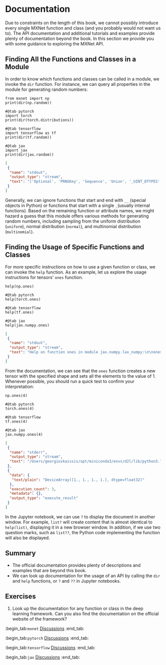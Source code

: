 # Documentation

Due to constraints on the length of this book, we cannot possibly introduce every single MXNet function and class (and you probably would not want us to). The API documentation and additional tutorials and examples provide plenty of documentation beyond the book. In this section we provide you with some guidance to exploring the MXNet API.

## Finding All the Functions and Classes in a Module

In order to know which functions and classes can be called in a module, we
invoke the `dir` function. For instance, we can query all properties in the
module for generating random numbers:

```{.python .input}
from mxnet import np
print(dir(np.random))
```

```{.python .input}
#@tab pytorch
import torch
print(dir(torch.distributions))
```

```{.python .input}
#@tab tensorflow
import tensorflow as tf
print(dir(tf.random))
```

```{.python .input}
#@tab jax
import jax
print(dir(jax.random))
```

```{.json .output n=1}
[
 {
  "name": "stdout",
  "output_type": "stream",
  "text": "['Optional', 'PRNGKey', 'Sequence', 'Union', '_UINT_DTYPES', '__builtins__', '__cached__', '__doc__', '__file__', '__loader__', '__name__', '__package__', '__spec__', '_bernoulli', '_beta', '_bit_stats', '_bivariate_coef', '_cauchy', '_check_shape', '_constant_like', '_dirichlet', '_exponential', '_fold_in', '_gamma', '_gamma_batching_rule', '_gamma_grad', '_gamma_grad_one', '_gamma_impl', '_gamma_one', '_gumbel', '_is_prng_key', '_laplace', '_logistic', '_make_rotate_left', '_multivariate_normal', '_normal', '_pareto', '_poisson', '_poisson_knuth', '_poisson_rejection', '_randint', '_random_bits', '_shuffle', '_split', '_t', '_threefry2x32_abstract_eval', '_threefry2x32_gpu_translation_rule', '_threefry2x32_lowering', '_truncated_normal', '_uniform', 'abstract_arrays', 'ad', 'apply_round', 'asarray', 'batching', 'bernoulli', 'beta', 'categorical', 'cauchy', 'cholesky', 'core', 'cuda_prng', 'dirichlet', 'dtypes', 'exponential', 'fold_in', 'gamma', 'gumbel', 'jit', 'jnp', 'laplace', 'lax', 'logistic', 'multivariate_normal', 'normal', 'np', 'pareto', 'partial', 'permutation', 'poisson', 'prod', 'randint', 'random_gamma_p', 'rolled_loop_step', 'rotate_left', 'rotate_list', 'shuffle', 'split', 't', 'threefry2x32_p', 'threefry_2x32', 'truncated_normal', 'uniform', 'vmap', 'warnings', 'xla', 'xla_bridge', 'xla_client']\n"
 }
]
```

Generally, we can ignore functions that start and end with `__` (special objects in Python) or functions that start with a single `_`(usually internal functions). Based on the remaining function or attribute names, we might hazard a guess that this module offers various methods for generating random numbers, including sampling from the uniform distribution (`uniform`), normal distribution (`normal`), and multinomial distribution  (`multinomial`).

## Finding the Usage of Specific Functions and Classes

For more specific instructions on how to use a given function or class, we can invoke the  `help` function. As an example, let us explore the usage instructions for tensors' `ones` function.

```{.python .input}
help(np.ones)
```

```{.python .input}
#@tab pytorch
help(torch.ones)
```

```{.python .input}
#@tab tensorflow
help(tf.ones)
```

```{.python .input}
#@tab jax
help(jax.numpy.ones)
```

```{.json .output n=2}
[
 {
  "name": "stdout",
  "output_type": "stream",
  "text": "Help on function ones in module jax.numpy.lax_numpy:\n\nones(shape, dtype=None)\n    Return a new array of given shape and type, filled with ones.\n    \n    LAX-backend implementation of :func:`ones`.\n    Original docstring below.\n    \n    Parameters\n    ----------\n    shape : int or sequence of ints\n        Shape of the new array, e.g., ``(2, 3)`` or ``2``.\n    dtype : data-type, optional\n        The desired data-type for the array, e.g., `numpy.int8`.  Default is\n        `numpy.float64`.\n    \n    Returns\n    -------\n    out : ndarray\n        Array of ones with the given shape, dtype, and order.\n    \n    See Also\n    --------\n    ones_like : Return an array of ones with shape and type of input.\n    empty : Return a new uninitialized array.\n    zeros : Return a new array setting values to zero.\n    full : Return a new array of given shape filled with value.\n    \n    \n    Examples\n    --------\n    >>> np.ones(5)\n    array([1., 1., 1., 1., 1.])\n    \n    >>> np.ones((5,), dtype=int)\n    array([1, 1, 1, 1, 1])\n    \n    >>> np.ones((2, 1))\n    array([[1.],\n           [1.]])\n    \n    >>> s = (2,2)\n    >>> np.ones(s)\n    array([[1.,  1.],\n           [1.,  1.]])\n\n"
 }
]
```

From the documentation, we can see that the `ones` function creates a new tensor with the specified shape and sets all the elements to the value of 1. Whenever possible, you should run a quick test to confirm your interpretation:

```{.python .input}
np.ones(4)
```

```{.python .input}
#@tab pytorch
torch.ones(4)
```

```{.python .input}
#@tab tensorflow
tf.ones(4)
```

```{.python .input}
#@tab jax
jax.numpy.ones(4)
```

```{.json .output n=3}
[
 {
  "name": "stderr",
  "output_type": "stream",
  "text": "/Users/georgioskaissis/opt/miniconda3/envs/d2l/lib/python3.7/site-packages/jax/lib/xla_bridge.py:125: UserWarning: No GPU/TPU found, falling back to CPU.\n  warnings.warn('No GPU/TPU found, falling back to CPU.')\n"
 },
 {
  "data": {
   "text/plain": "DeviceArray([1., 1., 1., 1.], dtype=float32)"
  },
  "execution_count": 3,
  "metadata": {},
  "output_type": "execute_result"
 }
]
```

In the Jupyter notebook, we can use `?` to display the document in another
window. For example, `list?` will create content that is almost
identical to `help(list)`, displaying it in a new browser
window. In addition, if we use two question marks, such as
`list??`, the Python code implementing the function will also be
displayed.


## Summary

* The official documentation provides plenty of descriptions and examples that are beyond this book.
* We can look up documentation for the usage of an API by calling the `dir` and `help` functions, or `?` and `??` in Jupyter notebooks.


## Exercises

1. Look up the documentation for any function or class in the deep learning framework. Can you also find the documentation on the official website of the framework?

:begin_tab:`mxnet`
[Discussions](https://discuss.d2l.ai/t/38)
:end_tab:

:begin_tab:`pytorch`
[Discussions](https://discuss.d2l.ai/t/39)
:end_tab:

:begin_tab:`tensorflow`
[Discussions](https://discuss.d2l.ai/t/199)
:end_tab:

:begin_tab:`jax`
[Discussions](https://discuss.d2l.ai/t/199)
:end_tab:

```{.python .input}

```
